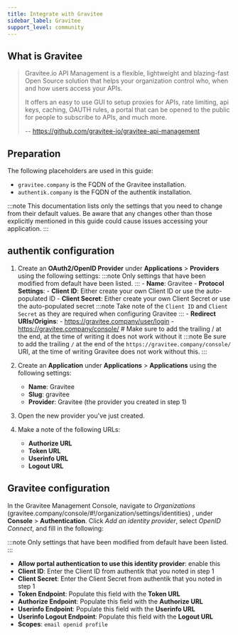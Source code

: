 ```yaml
---
title: Integrate with Gravitee
sidebar_label: Gravitee
support_level: community
---
```


## What is Gravitee

> Gravitee.io API Management is a flexible, lightweight and blazing-fast Open Source solution that helps your organization control who, when and how users access your APIs.
>
> It offers an easy to use GUI to setup proxies for APIs, rate limiting, api keys, caching, OAUTH rules, a portal that can be opened to the public for people to subscribe to APIs, and much more.
>
> -- https://github.com/gravitee-io/gravitee-api-management

## Preparation

The following placeholders are used in this guide:

- `gravitee.company` is the FQDN of the Gravitee installation.
- `authentik.company` is the FQDN of the authentik installation.

:::note
This documentation lists only the settings that you need to change from their default values. Be aware that any changes other than those explicitly mentioned in this guide could cause issues accessing your application.
:::

## authentik configuration

1. Create an **OAuth2/OpenID Provider** under **Applications** > **Providers** using the following settings:
   :::note
   Only settings that have been modified from default have been listed.
   ::: - **Name**: Gravitee - **Protocol Settings**: - **Client ID**: Either create your own Client ID or use the auto-populated ID - **Client Secret**: Either create your own Client Secret or use the auto-populated secret
   :::note
   Take note of the `Client ID` and `Client Secret` as they are required when configuring Gravitee
   ::: - **Redirect URIs/Origins**: - https://gravitee.company/user/login - https://gravitee.company/console/ # Make sure to add the trailing / at the end, at the time of writing it does not work without it
   :::note
   Be sure to add the trailing `/` at the end of the `https://gravitee.company/console/` URI, at the time of writing Gravitee does not work without this.
   :::

2. Create an **Application** under **Applications** > **Applications** using the following settings:
    - **Name**: Gravitee
    - **Slug**: gravitee
    - **Provider**: Gravitee (the provider you created in step 1)
3. Open the new provider you've just created.
4. Make a note of the following URLs:
    - **Authorize URL**
    - **Token URL**
    - **Userinfo URL**
    - **Logout URL**

## Gravitee configuration

In the Gravitee Management Console, navigate to _Organizations_ (gravitee.company/console/#!/organization/settings/identities) , under **Console** > **Authentication**. Click _Add an identity provider_, select _OpenID Connect_, and fill in the following:

:::note
Only settings that have been modified from default have been listed.
:::

- **Allow portal authentication to use this identity provider**: enable this
- **Client ID**: Enter the Client ID from authentik that you noted in step 1
- **Client Secret**: Enter the Client Secret from authentik that you noted in step 1
- **Token Endpoint**: Populate this field with the **Token URL**
- **Authorize Endpoint**: Populate this field with the **Authorize URL**
- **Userinfo Endpoint**: Populate this field with the **Userinfo URL**
- **Userinfo Logout Endpoint**: Populate this field with the **Logout URL**
- **Scopes**: `email openid profile`
